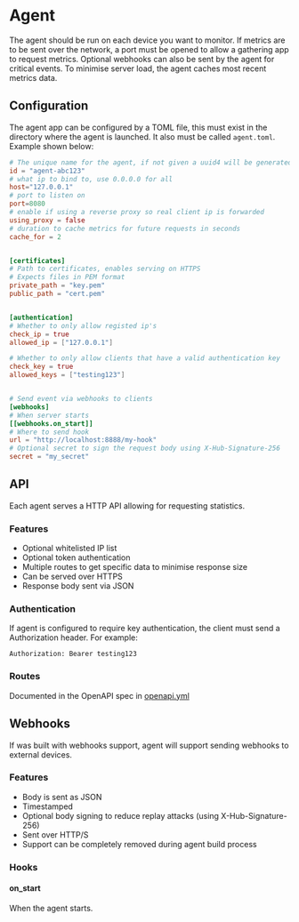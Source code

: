 # Agent
The agent should be run on each device you want to monitor. If metrics are to be sent over the network, a port must be opened to allow a gathering app to request metrics. Optional webhooks can also be sent by the agent for critical events. To minimise server load, the agent caches most recent metrics data.

## Configuration
The agent app can be configured by a TOML file, this must exist in the directory where the agent is launched. It also must be called `agent.toml`. Example shown below:

```toml
# The unique name for the agent, if not given a uuid4 will be generated
id = "agent-abc123"
# what ip to bind to, use 0.0.0.0 for all
host="127.0.0.1"
# port to listen on
port=8080
# enable if using a reverse proxy so real client ip is forwarded
using_proxy = false
# duration to cache metrics for future requests in seconds
cache_for = 2


[certificates]
# Path to certificates, enables serving on HTTPS
# Expects files in PEM format
private_path = "key.pem"
public_path = "cert.pem"


[authentication]
# Whether to only allow registed ip's
check_ip = true
allowed_ip = ["127.0.0.1"]

# Whether to only allow clients that have a valid authentication key
check_key = true
allowed_keys = ["testing123"]


# Send event via webhooks to clients
[webhooks]
# When server starts
[[webhooks.on_start]]
# Where to send hook
url = "http://localhost:8888/my-hook"
# Optional secret to sign the request body using X-Hub-Signature-256
secret = "my_secret"
```

## API
Each agent serves a HTTP API allowing for requesting statistics.

### Features
- Optional whitelisted IP list
- Optional token authentication
- Multiple routes to get specific data to minimise response size
- Can be served over HTTPS
- Response body sent via JSON

### Authentication
If agent is configured to require key authentication, the client must send a Authorization header. For example:

```
Authorization: Bearer testing123
```

### Routes
Documented in the OpenAPI spec in [openapi.yml](openapi.yml)

## Webhooks
If was built with webhooks support, agent will support sending webhooks to external devices.

### Features
- Body is sent as JSON
- Timestamped
- Optional body signing to reduce replay attacks (using X-Hub-Signature-256)
- Sent over HTTP/S
- Support can be completely removed during agent build process

### Hooks
#### on_start
When the agent starts.
